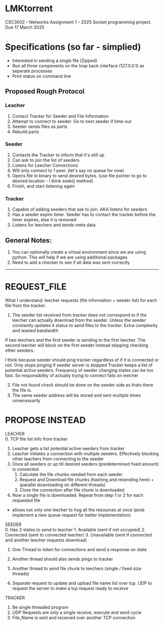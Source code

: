 # LMKtorrent
CSC3002 – Networks Assignment 1 – 2025 Socket programming project. Due 17 March 2025

# Specifications (so far - simplied)
- Interested in sending a single file (Zipped)
- Run all three components on the loop back interface (127.0.0.1) as seperate processes
- Print status on command line

## Proposed Rough Protocol
### Leacher
1. Contact Tracker for Seeder and File Information
2. Attempt to connect to seeder. Go to next seeder if time-out
3. Seeder sends files as parts
4. Rebuild parts

### Seeder
1. Contacts the Tracker to inform that it's still up
2. Can ask to join the list of seeders
3. Listens for Leecher Connections
4. Will only connect to 1 peer. (let's say no queue for now)
5. Opens file in binary to send desired bytes. (use file pointer to go to desired location - I think seek() method)
6. Finish, and start listening again

### Tracker
1. Capable of adding seeders that ask to join. AKA listens for seeders
2. Has a seeder expire timer. Seeder has to contact the tracker before the timer expires, else it is removed
3. Listens for leechers and sends meta data.

## General Notes:
1. You can optionally create a virtual environment since we are using python. This will help if we are using additional packages 
2. Need to add a checker to see if all data was sent correctly


-------
# REQUEST_FILE
What I understand: leecher requests (file information + seeder list) for each file from the tracker. 
1.  The seeder list received from tracker does not correspond to if the leecher can actually download from the seeder. 
    Unless the seeder constantly updates it status to send files to the tracker. Extra complexity and wasted bandwidth

If two leechers and the first seeder is sending to the first leecher. The second leecher will block on the first seeder instead skipping 
checking other seeders. 

I think because seeder should ping tracker regardless of if it is connected or not. Only stops pinging if seeder server is stopped
Tracker keeps a list of potential active seeders. Frequency of seeder changing states can be too fast. So responsibility of actually
trying to connect falls on leecher

2. File not found check should be done on the seeder side as thats there the file is. 
3. The same seeder address will be stored and sent multiple times unnecessarily

# PROPOSE INSTEAD
LEACHER \
0. TCP file list info from tracker
1. Leacher gets a list potential active seeders from tracker
2. Leacher initiates a connection with multiple seeders. Effectively blocking other leachers from connecting to the seeder
3. Once all seeders or up till desired seeders (predetermined fixed amount) is connected:
    1. Calculate the file chunks needed from each seeder
    2. Request and Download file chunks (hashing and resending here) + (parallel downloading on different threads)
    3. Close the connection after file chunk is downloaded
4. Now a single file is downloaded. Repeat from step 1 or 2 for each requested file
* allows not only one leecher to hog all the resources at once (prob implement a new queue request for better implementation)

SEEDER \
0. Has 3 states to send to leacher
    1. Available    (sent if not occupied)
    2. Connected    (sent to connected leecher)
    3. Unavailable  (sent if connected and another leecher requests download)
1. One Thread to listen for connections and send a response on state 
2. Another thread should also sends pings to tracker
3. Another thread to send file chunk to leechers (single / fixed size threads)

1. Separate request to update and upload file name list over tcp. UDP to request the server to make a tcp request ready to receive

TRACKER 
1. Be single threaded program
2. UDP Requests are only a single receive, execute and send cycle
3. File_Name is sent and received over another TCP connection

